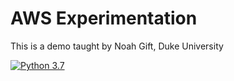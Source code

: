 # AWS Experimentation

This is a demo 
taught by Noah Gift, Duke University

[![Python 3.7](https://github.com/jimmyye1/AWS0/actions/workflows/main.yml/badge.svg)](https://github.com/jimmyye1/AWS0/actions/workflows/main.yml)
